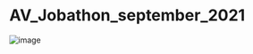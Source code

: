 # AV_Jobathon_september_2021

![image](https://user-images.githubusercontent.com/43970293/134679681-06bce567-d634-4cf3-92d9-4c66cbe6dd78.png)

